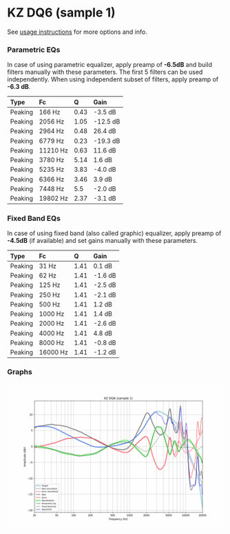# KZ DQ6 (sample 1)
See [usage instructions](https://github.com/jaakkopasanen/AutoEq#usage) for more options and info.

### Parametric EQs
In case of using parametric equalizer, apply preamp of **-6.5dB** and build filters manually
with these parameters. The first 5 filters can be used independently.
When using independent subset of filters, apply preamp of **-6.3 dB**.

| Type    | Fc       |    Q | Gain     |
|:--------|:---------|:-----|:---------|
| Peaking | 166 Hz   | 0.43 | -3.5 dB  |
| Peaking | 2056 Hz  | 1.05 | -12.5 dB |
| Peaking | 2964 Hz  | 0.48 | 26.4 dB  |
| Peaking | 6779 Hz  | 0.23 | -19.3 dB |
| Peaking | 11210 Hz | 0.63 | 11.6 dB  |
| Peaking | 3780 Hz  | 5.14 | 1.6 dB   |
| Peaking | 5235 Hz  | 3.83 | -4.0 dB  |
| Peaking | 6366 Hz  | 3.46 | 3.9 dB   |
| Peaking | 7448 Hz  | 5.5  | -2.0 dB  |
| Peaking | 19802 Hz | 2.37 | -3.1 dB  |

### Fixed Band EQs
In case of using fixed band (also called graphic) equalizer, apply preamp of **-4.5dB**
(if available) and set gains manually with these parameters.

| Type    | Fc       |    Q | Gain    |
|:--------|:---------|:-----|:--------|
| Peaking | 31 Hz    | 1.41 | 0.1 dB  |
| Peaking | 62 Hz    | 1.41 | -1.6 dB |
| Peaking | 125 Hz   | 1.41 | -2.5 dB |
| Peaking | 250 Hz   | 1.41 | -2.1 dB |
| Peaking | 500 Hz   | 1.41 | 1.2 dB  |
| Peaking | 1000 Hz  | 1.41 | 1.4 dB  |
| Peaking | 2000 Hz  | 1.41 | -2.6 dB |
| Peaking | 4000 Hz  | 1.41 | 4.8 dB  |
| Peaking | 8000 Hz  | 1.41 | -0.8 dB |
| Peaking | 16000 Hz | 1.41 | -1.2 dB |

### Graphs
![](./KZ%20DQ6%20(sample%201).png)